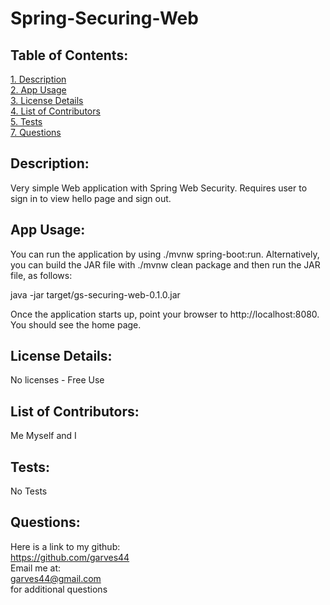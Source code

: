 # Spring-Securing-Web

## Table of Contents:

[1. Description](#Description)  
[2. App Usage](#App-Usage)  
[3. License Details](#License-Details)  
[4. List of Contributors](#List-of-Contributors)  
[5. Tests](#Tests)  
[7. Questions](#Questions)

## Description:

Very simple Web application with Spring Web Security. Requires user to sign in to view hello page and sign out.

## App Usage:

You can run the application by using ./mvnw spring-boot:run. Alternatively, you can build the JAR file with ./mvnw clean package and then run the JAR file, as follows:

java -jar target/gs-securing-web-0.1.0.jar

Once the application starts up, point your browser to http://localhost:8080. You should see the home page.

## License Details:

No licenses - Free Use

## List of Contributors:

Me Myself and I

## Tests:

No Tests

## Questions:

Here is a link to my github:  
https://github.com/garves44  
Email me at:  
garves44@gmail.com  
for additional questions